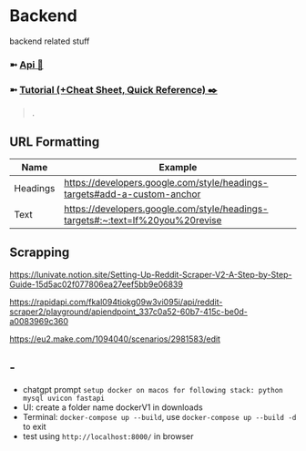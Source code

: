 # Backend
backend related stuff

### ➼ [Api 🔗](Api)
### ➼ [Tutorial (+Cheat Sheet, Quick Reference) ✒️](Tutorial)

>.

## URL Formatting
Name|Example
-|-
Headings|https://developers.google.com/style/headings-targets#add-a-custom-anchor
Text|https://developers.google.com/style/headings-targets#:~:text=If%20you%20revise

## Scrapping
https://lunivate.notion.site/Setting-Up-Reddit-Scraper-V2-A-Step-by-Step-Guide-15d5ac02f077806ea27eef5bb9e06839

https://rapidapi.com/fkal094tiokg09w3vi095i/api/reddit-scraper2/playground/apiendpoint_337c0a52-60b7-415c-be0d-a0083969c360

https://eu2.make.com/1094040/scenarios/2981583/edit

## -

- chatgpt prompt ```setup docker on macos for following stack:
python
mysql
uvicon
fastapi```
- UI: create a folder name dockerV1 in downloads
- Terminal: ```docker-compose up --build```, use ```docker-compose up --build -d``` to exit
- test using ```http://localhost:8000/``` in browser
